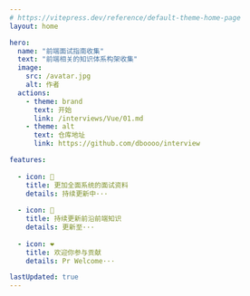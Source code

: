 ```yaml
---
# https://vitepress.dev/reference/default-theme-home-page
layout: home

hero:
  name: "前端面试指南收集"
  text: "前端相关的知识体系构架收集"
  image:
    src: /avatar.jpg
    alt: 作者
  actions:
    - theme: brand
      text: 开始
      link: /interviews/Vue/01.md
    - theme: alt
      text: 仓库地址
      link: https://github.com/dboooo/interview

features:
  
  - icon: 🚀
    title: 更加全面系统的面试资料
    details: 持续更新中···
    
  - icon: 📝 
    title: 持续更新前沿前端知识
    details: 更新至···
    
  - icon: ❤ 
    title: 欢迎你参与贡献
    details: Pr Welcome···

lastUpdated: true
---
```


